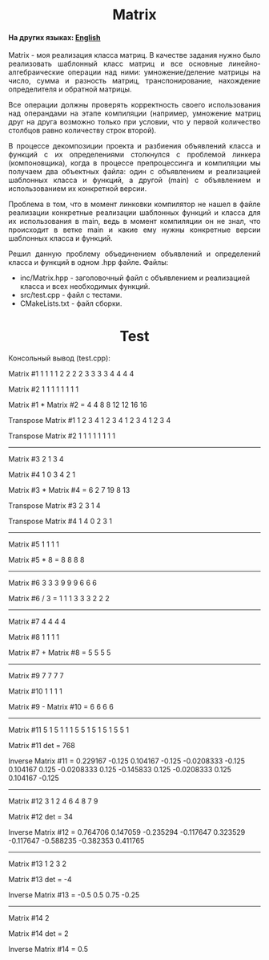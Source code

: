 <h1 align="center">Matrix</h1>
<h4>На других языках: <a href="https://github.com/AlferovKirill/Study/blob/main/№4%20Matrix/README.md">English</a></h4>

<p align="justify">Matrix - моя реализация класса матриц. В качестве задания нужно было реализовать шаблонный класс матриц и все основные линейно-алгебраические операции над ними: умножение/деление матрицы на число, сумма и разность матриц, транспонирование, нахождение определителя и обратной матрицы.</p>

<p align="justify">Все операции должны проверять корректность своего использования над операндами на этапе компиляции (например, умножение матриц друг на друга возможно только при условии, что у первой количество столбцов равно количеству строк второй).</p>

<p align="justify">В процессе декомпозиции проекта и разбиения объявлений класса и функций с их определениями столкнулся с проблемой линкера (компоновщика), когда в процессе препроцессинга и компиляции мы получаем два объектных файла: один с объявлением и реализацией шаблонных класса и функций, а другой (main) с объявлением и использованием их конкретной версии.</p>

<p align="justify">Проблема в том, что в момент линковки компилятор не нашел в файле реализации конкретные реализации шаблонных функций и класса для их использования в main, ведь в момент компиляции он не знал, что происходит в ветке main и какие ему нужны конкретные версии шаблонных класса и функций.</p>

<p align="justify">Решил данную проблему объединением объявлений и определений класса и функций в одном .hpp файле. Файлы:</p>
<ul>
  <li>inc/Matrix.hpp - заголовочный файл с объявлением и реализацией класса и всех необходимых функций.</li>
  <li>src/test.cpp - файл с тестами.</li>
  <li>CMakeLists.txt - файл сборки.</li>
</ul>

<h1 align="center">Test</h1>
<p align="justify">Консольный вывод (test.cpp):</p>

<p>Matrix #1
1 1 1 1
2 2 2 2
3 3 3 3
4 4 4 4<br>

Matrix #2
1 1
1 1
1 1
1 1<br>

Matrix #1 * Matrix #2 =
4 4
8 8
12 12
16 16

Transpose Matrix #1
1 2 3 4
1 2 3 4
1 2 3 4
1 2 3 4

Transpose Matrix #2
1 1 1 1
1 1 1 1

------------------
Matrix #3
2 1
3 4

Matrix #4
1 0 3
4 2 1

Matrix #3 * Matrix #4 =
6 2 7
19 8 13

Transpose Matrix #3
2 3
1 4

Transpose Matrix #4
1 4
0 2
3 1

------------------
Matrix #5
1 1
1 1

Matrix #5 * 8 =
8 8
8 8

------------------
Matrix #6
3 3 3
9 9 9
6 6 6

Matrix #6 / 3 =
1 1 1
3 3 3
2 2 2

------------------
Matrix #7
4 4
4 4

Matrix #8
1 1
1 1

Matrix #7 + Matrix #8 =
5 5
5 5

------------------
Matrix #9
7 7
7 7

Matrix #10
1 1
1 1

Matrix #9 - Matrix #10 =
6 6
6 6

------------------
Matrix #11
5 1 5 1
1 1 5 5
1 5 1 5
1 5 5 1

Matrix #11 det = 768

Inverse Matrix #11 =
0.229167 -0.125 0.104167 -0.125
-0.0208333 -0.125 0.104167 0.125
-0.0208333 0.125 -0.145833 0.125
-0.0208333 0.125 0.104167 -0.125

------------------
Matrix #12
3 1 2
4 6 4
8 7 9

Matrix #12 det = 34

Inverse Matrix #12 =
0.764706 0.147059 -0.235294
-0.117647 0.323529 -0.117647
-0.588235 -0.382353 0.411765

------------------
Matrix #13
1 2
3 2

Matrix #13 det = -4

Inverse Matrix #13 =
-0.5 0.5
0.75 -0.25

------------------
Matrix #14
2

Matrix #14 det = 2

Inverse Matrix #14 =
0.5</p>
